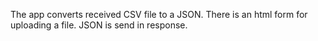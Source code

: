 The app converts received CSV file to a JSON. 
There is an html form for uploading a file. 
JSON is send in response.   